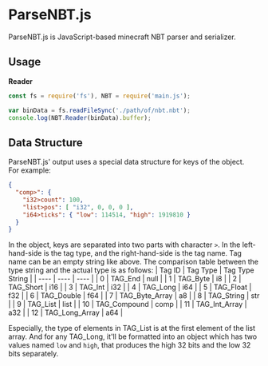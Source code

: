 # ParseNBT.js
ParseNBT.js is JavaScript-based minecraft NBT parser and serializer.
## Usage
**Reader**
```js
const fs = require('fs'), NBT = require('main.js');

var binData = fs.readFileSync('./path/of/nbt.nbt');
console.log(NBT.Reader(binData).buffer);
```

## Data Structure
ParseNBT.js' output uses a special data structure for keys of the object.  
For example:
```json
{
  "comp>": {
    "i32>count": 100,
    "list>pos": [ "i32", 0, 0, 0 ],
    "i64>ticks": { "low": 114514, "high": 1919810 }
  }
}
```
In the object, keys are separated into two parts with character ```>```.
In the left-hand-side is the tag type, and the right-hand-side is the tag name.
Tag name can be an empty string like above.
The comparison table between the type string and the actual type is as follows:
| Tag ID | Tag Type | Tag Type String |
|  ----  | ---- | ---- |
| 0  | TAG_End | null |
| 1  | TAG_Byte | i8 |
| 2  | TAG_Short | i16 |
| 3  | TAG_Int | i32 |
| 4  | TAG_Long | i64 |
| 5  | TAG_Float | f32 |
| 6  | TAG_Double | f64 |
| 7  | TAG_Byte_Array | a8 |
| 8  | TAG_String | str |
| 9  | TAG_List | list |
| 10 | TAG_Compound | comp |
| 11 | TAG_Int_Array | a32 |
| 12 | TAG_Long_Array | a64 |

Especially, the type of elements in TAG_List is at the first element of the list array.
And for any TAG_Long, it'll be formatted into an object which has two values named ```low``` and ```high```, 
that produces the high 32 bits and the low 32 bits separately.
